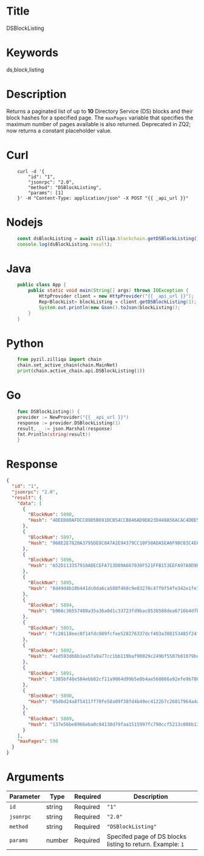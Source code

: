 # Title

DSBlockListing

# Keywords

ds,block,listing

# Description

Returns a paginated list of up to **10** Directory Service (DS) blocks and their
block hashes for a specified page. The `maxPages` variable that specifies the
maximum number of pages available is also returned.
Deprecated in ZQ2; now returns a constant placeholder value.

# Curl

```shell
    curl -d '{
        "id": "1",
        "jsonrpc": "2.0",
        "method": "DSBlockListing",
        "params": [1]
    }' -H "Content-Type: application/json" -X POST "{{ _api_url }}"
```

# Nodejs

```js
    const dsBlockListing = await zilliqa.blockchain.getDSBlockListing(1);
    console.log(dsBlockListing.result);
```

# Java

```java
    public class App {
        public static void main(String[] args) throws IOException {
            HttpProvider client = new HttpProvider("{{ _api_url }}");
            Rep<BlockList> blockListing = client.getDSBlockListing(1);
            System.out.println(new Gson().toJson(blockListing));
        }
    }
```

# Python

```python
    from pyzil.zilliqa import chain
    chain.set_active_chain(chain.MainNet)
    print(chain.active_chain.api.DSBlockListing(1))
```

# Go

```go
    func DSBlockListing() {
    provider := NewProvider("{{ _api_url }}")
    response := provider.DSBlockListing(1)
    result, _ := json.Marshal(response)
    fmt.Println(string(result))
    }
```

# Response

```json
{
  "id": "1",
  "jsonrpc": "2.0",
  "result": {
    "data": [
      {
        "BlockNum": 5898,
        "Hash": "4DEED80AFDCC89D5B691DCB54CCB846AD9D823D448A56ACAC4DBE5E1213244C7"
      },
      {
        "BlockNum": 5897,
        "Hash": "968E2E7820A3795DE8C8A7A2E94379CC10F50ADA5EA6F90C03C4E61E22EE83B5"
      },
      {
        "BlockNum": 5896,
        "Hash": "A52D113357910ADECEFA713D89A667030F521FFB153EEFA97A0D9E7E4AA5230B"
      },
      {
        "BlockNum": 5895,
        "Hash": "8d49d4b18b441dc0da6ca580f468c9e83278c47f0f54fe342e1fe1425c39044f"
      },
      {
        "BlockNum": 5894,
        "Hash": "b966c36557480a35a36a0d1c33723fd9bac8538588dea6716b4dfb2a05815458"
      },
      {
        "BlockNum": 5893,
        "Hash": "fc20118eec0f14fdc089fcfee528276337dcf403a308153485f24f2856998613"
      },
      {
        "BlockNum": 5892,
        "Hash": "4ed593d66b1ea5fa9a77cc1bb119baf90029c249bf5507b01079bc2fbf45aec7"
      },
      {
        "BlockNum": 5891,
        "Hash": "1385bf48e584ebb82cf11a9064d99b5e0b4ae560866a92efe9b78604e08fc821"
      },
      {
        "BlockNum": 5890,
        "Hash": "05d6d24a8f5411ff70fe58a09f38fd4b49ec4122b7c26817964a4a8b8a089c1f"
      },
      {
        "BlockNum": 5889,
        "Hash": "137e56be8966eba0c04138d79faa1515997fc790ccf5213c00bb13a3550cca39"
      }
    ],
    "maxPages": 590
  }
}
```

# Arguments

| Parameter | Type   | Required | Description                                                |
| --------- | ------ | -------- | ---------------------------------------------------------- |
| `id`      | string | Required | `"1"`                                                      |
| `jsonrpc` | string | Required | `"2.0"`                                                    |
| `method`  | string | Required | `"DSBlockListing"`                                         |
| `params`  | number | Required | Specifed page of DS blocks listing to return. Example: `1` |
